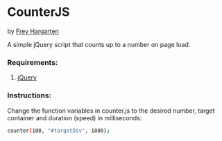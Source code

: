 # CounterJS

by [Frey Hargarten](https://github.com/jeffhargarten)

A simple jQuery script that counts up to a number on page load.

### Requirements:

1. [jQuery](https://jquery.com/)

### Instructions:

Change the function variables in counter.js to the desired number, target container and duration (speed) in milliseconds:

```bash
counter(100, "#targetDiv", 1000);
```